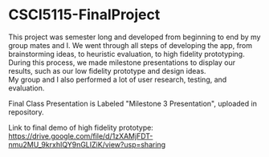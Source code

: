 # CSCI5115-FinalProject
This project was semester long and developed from beginning to end by my group mates and I. 
We went through all steps of developing the app, from brainstorming ideas, to heuristic evaluation, to high fidelity prototyping.  
During this process, we made milestone presentations to display our results, such as our low fidelity prototype and design ideas.  
My group and I also performed a lot of user research, testing, and evaluation.  

Final Class Presentation is Labeled "Milestone 3 Presentation", uploaded in repository.

Link to final demo of high fidelity prototype: https://drive.google.com/file/d/1zXAMjFDT-nmu2MU_9krxhIQY9nGLIZiK/view?usp=sharing  
